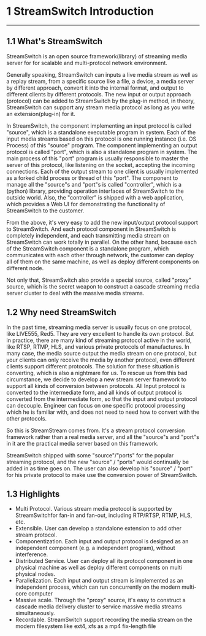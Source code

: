 # 1 StreamSwitch Introduction
------------------------------------

## 1.1 What's StreamSwitch

StreamSwitch is an open source framework(library) of streaming media server for for scalable and multi-protocol network environment.

Generally speaking, StreamSwitch can inputs a live media stream as well as a replay stream, from a specific source like a file, a device, a media server by different approach, convert it into the internal format, and output to different clients by different protocols. The new input or output approach (protocol) can be added to StreamSwitch by the plug-in method, in theory, StreamSwitch can support any stream media protocol as long as you write an extension(plug-in) for it. 

In StreamSwitch, the component implementing an input protocol is called "source", which is a standalone executable program in system. Each of the input media streams based on this protocol is one running instance (i.e. OS Process) of this "source" program. The component implementing an output protocol is called "port", which is also a standalone program in system. The main process of this "port" program is usually responsible to master the server of this protocol, like listening on the socket, accepting the incoming connections. Each of the output stream to one client is usually implemented as a forked child process or thread of this "port". The component to manage all the "source"s and "port"s is called "controller", which is a (python) library, providing operation interfaces of StreamSwitch to the outside world. Also, the "controller" is shipped with a web application, which provides a Web UI for demonstrating the functionality of StreamSwitch to the customer. 

From the above, it's very easy to add the new input/output protocol support to StreamSwitch. And each protocol component in StreamSwitch is completely independent, and each transmitting media stream on StreamSwitch can work totally in parallel. On the other hand, because each of the StreamSwitch component is a standalone program, which communicates with each other through network, the customer can deploy all of them on the same machine, as well as deploy different components on different node. 

Not only that, StreamSwitch also provide a special source, called "proxy" source, which is the secret weapon to construct a cascade streaming media server cluster to deal with the massive media streams.


## 1.2 Why need StreamSwitch

In the past time, streaming media server is usually focus on one protocol, like LIVE555, Red5. They are very excellent to handle its own protocol. But in practice, there are many kind of streaming protocol active in the world, like RTSP, RTMP, HLS, and various private protocols of manufactures. In many case, the media source output the media stream on one protocol, but your clients can only receive the media by another protocol, even different clients support different protocols. The solution for these situation is converting, which is also a nightmare for us. To rescue us from this bad circumstance, we decide to develop a new stream server framework to support all kinds of conversion between protocols. All Input protocol is converted to the intermediate form, and all kinds of output protocol is converted from the intermediate form, so that the input and output protocol can decouple. Engineer can focus on one specific protocol processing which he is familiar with, and does not need to need how to convert with the other protocols. 

So this is StreamStream comes from. It's a stream protocol conversion framework rather than a real media server, and all the "source"s and "port"s in it are the practical media server based on this framework. 

StreamSwitch shipped with some "source"/"ports" for the popular streaming protocol, and the new "source" / "ports" would continually be added in as time goes on. The user can also develop his "source" / "port" for his private protocol to make use the conversion power of StreamSwitch. 


## 1.3 Highlights

* Multi Protocol. Various stream media protocol is supported by StreamSwitchfor fan-in and fan-out, including RTP/RTSP, RTMP, HLS, etc.
* Extensible. User can develop a standalone extension to add other stream protocol. 
* Componentization. Each input and output protocol is designed as an independent component (e.g. a independent program), without interference. 
* Distributed Service. User can deploy all its protocol component in one physical machine as well as deploy different components on multi physical nodes.
* Parallelization. Each input and output stream is implemented as an independent process, which can run concurrently on the modern multi-core computer
* Massive scale. Through the "proxy" source, it's easy to construct a cascade media delivery cluster to service massive media streams simultaneously. 
* Recordable. StreamSwitch support recording the media stream on the modern filesystem like ext4, xfs as a mp4 fix-length file 
